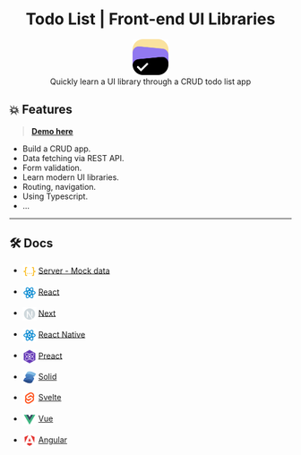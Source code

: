 <h1 align="center">Todo List | Front-end UI Libraries</h1>

<div align="center">
  <img width="64" src="./.docs/imgs/logo.png" />
  <div>Quickly learn a UI library through a CRUD todo list app</div>
</div>

## 💥 Features

> **[Demo here](./DEMO.md)**

- Build a CRUD app.
- Data fetching via REST API.
- Form validation.
- Learn modern UI libraries.
- Routing, navigation.
- Using Typescript.
- ...

---

## 🛠️ Docs

- <img src="./.docs/imgs/json.svg" width="24" align="center" /> [Server - Mock data](./server/README.md)

- <img src="./.docs/imgs/react.svg" width="24" align="center" /> [React](./react/README.md)

- <img src="./.docs/imgs/next.svg" width="24" align="center" /> [Next](./next/README.md)

- <img src="./.docs/imgs/react.svg" width="24" align="center" /> [React Native](./react-native/README.md)

- <img src="./.docs/imgs/preact.svg" width="24" align="center" /> [Preact](./preact/README.md)

- <img src="./.docs/imgs/solid.svg" width="24" align="center" /> [Solid](./solid/README.md)

- <img src="./.docs/imgs/svelte.svg" width="24" align="center" /> [Svelte](./svelte/README.md)

- <img src="./.docs/imgs/vue.svg" width="24" align="center" /> [Vue](./vue/README.md)

- <img src="./.docs/imgs/angular.svg" width="24" align="center" /> [Angular](./angular/README.md)
